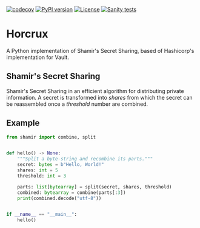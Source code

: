 [![codecov](https://codecov.io/gh/reidhoch/horcrux/branch/develop/graph/badge.svg?token=7DYAQIUMS2)](https://codecov.io/gh/reidhoch/horcrux)
[![PyPI version](https://badge.fury.io/py/horcrux.svg)](https://badge.fury.io/py/horcrux)
[![License](https://img.shields.io/badge/License-MPL--2.0-yellowgreen)](https://github.com/reidhoch/horcrux/blob/develop/LICENSE)
[![Sanity tests](https://github.com/reidhoch/horcrux/workflows/Sanity%20tests/badge.svg?branch=develop)](https://github.com/reidhoch/horcrux/actions/workflows/ci.yaml)
# Horcrux
A Python implementation of Shamir's Secret Sharing, based of Hashicorp's implementation for Vault.

## Shamir's Secret Sharing
Shamir's Secret Sharing in an efficient algorithm for distributing private information. A secret is transformed into _shares_ from which the secret can be reassembled once a _threshold_ number are combined.

## Example
```python
from shamir import combine, split


def hello() -> None:
    """Split a byte-string and recombine its parts."""
    secret: bytes = b"Hello, World!"
    shares: int = 5
    threshold: int = 3

    parts: list[bytearray] = split(secret, shares, threshold)
    combined: bytearray = combine(parts[:3])
    print(combined.decode("utf-8"))


if __name__ == "__main__":
    hello()
```
